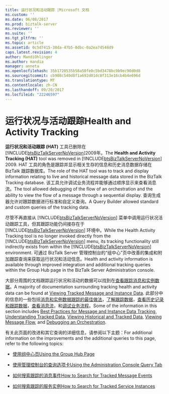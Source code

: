 ```yaml
---
title: 运行状况和活动跟踪 |Microsoft 文档
ms.custom: ''
ms.date: 06/08/2017
ms.prod: biztalk-server
ms.reviewer: ''
ms.suite: ''
ms.tgt_pltfrm: ''
ms.topic: article
ms.assetid: 0c5d7415-38da-47b5-8dbc-0a2ea74548d9
caps.latest.revision: 4
author: MandiOhlinger
ms.author: mandia
manager: anneta
ms.openlocfilehash: 35b1720535b58a50fe0c5bd3478bc9b9ec90d0d8
ms.sourcegitcommit: cb908c540d8f1a692d01dc8f313e16cb4b4e696d
ms.translationtype: MT
ms.contentlocale: zh-CN
ms.lasthandoff: 09/20/2017
ms.locfileid: "22246597"
---
```

# <a name="health-and-activity-tracking"></a><span data-ttu-id="29afb-102">运行状况与活动跟踪</span><span class="sxs-lookup"><span data-stu-id="29afb-102">Health and Activity Tracking</span></span>
<span data-ttu-id="29afb-103">**运行状况和活动跟踪 (HAT)** 工具已删除在[!INCLUDE[btsBizTalkServerNoVersion](../includes/btsbiztalkservernoversion-md.md)]2009年。</span><span class="sxs-lookup"><span data-stu-id="29afb-103">The **Health and Activity Tracking (HAT)** tool was removed in [!INCLUDE[btsBizTalkServerNoVersion](../includes/btsbiztalkservernoversion-md.md)] 2009.</span></span>  <span data-ttu-id="29afb-104">HAT 工具的角色是跟踪并显示相关生存的信息和历史消息数据存储在 BizTalk 跟踪数据库。</span><span class="sxs-lookup"><span data-stu-id="29afb-104">The role of the HAT tool was to track and display information relating to live and historical message data stored in the BizTalk Tracking database.</span></span>  <span data-ttu-id="29afb-105">该工具允许调试业务流程并能够通过顺序显示来查看消息流。</span><span class="sxs-lookup"><span data-stu-id="29afb-105">The tool allowed debugging of the flow of an orchestration and the ability to view the flow of a message through a sequential display.</span></span>  <span data-ttu-id="29afb-106">查询生成器允许对跟踪数据进行标准和自定义查询。</span><span class="sxs-lookup"><span data-stu-id="29afb-106">A Query Builder allowed standard and custom queries of the tracking data.</span></span>  
  
 <span data-ttu-id="29afb-107">尽管不再直接从 [!INCLUDE[btsBizTalkServerNoVersion](../includes/btsbiztalkservernoversion-md.md)] 菜单中调用运行状况活动跟踪工具，但其跟踪功能仍间接存在于 [!INCLUDE[btsBizTalkServerNoVersion](../includes/btsbiztalkservernoversion-md.md)] 环境中。</span><span class="sxs-lookup"><span data-stu-id="29afb-107">While the Health Activity Tracking tool is no longer invoked directly from the [!INCLUDE[btsBizTalkServerNoVersion](../includes/btsbiztalkservernoversion-md.md)] menu, its tracking functionality still indirectly exists from within the [!INCLUDE[btsBizTalkServerNoVersion](../includes/btsbiztalkservernoversion-md.md)] environment.</span></span>  <span data-ttu-id="29afb-108">可通过 BizTalk Server 管理控制台的“组中心”页中改善的集成和附加跟踪查询来获取运行状况和活动信息。</span><span class="sxs-lookup"><span data-stu-id="29afb-108">Health and activity information is available through improved integration and additional tracking queries within the Group Hub page in the BizTalk Server Administration console.</span></span>  
  
 <span data-ttu-id="29afb-109">大部分周围的文档跟踪运行状况和活动的数据可以找到在[查看跟踪消息和实例数据](../core/viewing-tracked-message-and-instance-data.md)。</span><span class="sxs-lookup"><span data-stu-id="29afb-109">A majority of documentation surrounding tracking health and activity data can be found at [Viewing Tracked Message and Instance Data](../core/viewing-tracked-message-and-instance-data.md).</span></span>  <span data-ttu-id="29afb-110">此部分中的信息的一些包括[消息和实例数据跟踪的最佳做法](../core/best-practices-for-message-and-instance-data-tracking.md)，[了解跟踪数据](../core/understanding-tracked-data.md)，[查看历史记录和跟踪数据](../core/viewing-historical-and-tracked-data.md)，[查看消息流](../core/viewing-message-flow.md)，和[调试业务流程](../core/debugging-an-orchestration.md)。</span><span class="sxs-lookup"><span data-stu-id="29afb-110">Some of the information in this section includes [Best Practices for Message and Instance Data Tracking](../core/best-practices-for-message-and-instance-data-tracking.md), [Understanding Tracked Data](../core/understanding-tracked-data.md), [Viewing Historical and Tracked Data](../core/viewing-historical-and-tracked-data.md), [Viewing Message Flow](../core/viewing-message-flow.md), and [Debugging an Orchestration](../core/debugging-an-orchestration.md).</span></span>  
  
 <span data-ttu-id="29afb-111">有关此页面的改进和其它查询的详细信息，请参阅以下主题：</span><span class="sxs-lookup"><span data-stu-id="29afb-111">For additional information on the improvements and the additional queries to this page, refer to the following topics:</span></span>  
  
-   [<span data-ttu-id="29afb-112">使用组中心页</span><span class="sxs-lookup"><span data-stu-id="29afb-112">Using the Group Hub Page</span></span>](../core/using-the-group-hub-page.md)  
  
-   [<span data-ttu-id="29afb-113">使用管理控制台的查询选项卡</span><span class="sxs-lookup"><span data-stu-id="29afb-113">Using the Administration Console Query Tab</span></span>](../core/using-the-administration-console-query-tab.md)  
  
-   [<span data-ttu-id="29afb-114">如何搜索跟踪的消息事件</span><span class="sxs-lookup"><span data-stu-id="29afb-114">How to Search for Tracked Message Events</span></span>](../core/how-to-search-for-tracked-message-events.md)  
  
-   [<span data-ttu-id="29afb-115">如何搜索跟踪的服务实例</span><span class="sxs-lookup"><span data-stu-id="29afb-115">How to Search for Tracked Service Instances</span></span>](../core/how-to-search-for-tracked-service-instances.md)